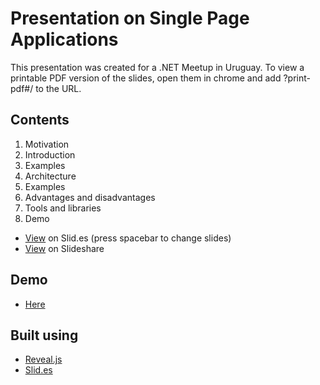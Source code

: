 Presentation on Single Page Applications
================

This presentation was created for a .NET Meetup in Uruguay. 
To view a printable PDF version of the slides, open them in chrome and add ?print-pdf#/ to the URL.

Contents
---------
 1. Motivation
 2. Introduction
 3. Examples
 4. Architecture
 5. Examples
 6. Advantages and disadvantages
 7. Tools and libraries
 8. Demo

- [View](https://slid.es/diegocard/single-page-applications) on Slid.es (press spacebar to change slides)
- [View](http://www.slideshare.net/dcslides/spa-25806613) on Slideshare

Demo
---------
- [Here](https://github.com/diegocard/PluralsightSpaJumpStartFinal)

Built using
---------
- [Reveal.js](http://lab.hakim.se/reveal-js/)
- [Slid.es](http://www.slid.es/)
